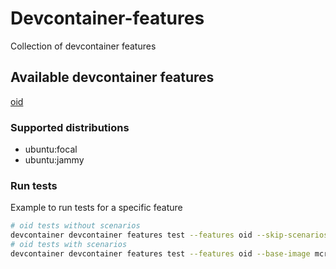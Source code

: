 # Devcontainer-features
Collection of devcontainer features

## Available devcontainer features

[oid](src/oid/README.md)

### Supported distributions
- ubuntu:focal
- ubuntu:jammy

### Run tests
Example to run tests for a specific feature
```bash
# oid tests without scenarios
devcontainer devcontainer features test --features oid --skip-scenarios --base-image mcr.microsoft.com/devcontainers/base:ubuntu $PWD
# oid tests with scenarios
devcontainer devcontainer features test --features oid --base-image mcr.microsoft.com/devcontainers/base:ubuntu $PWD
```
